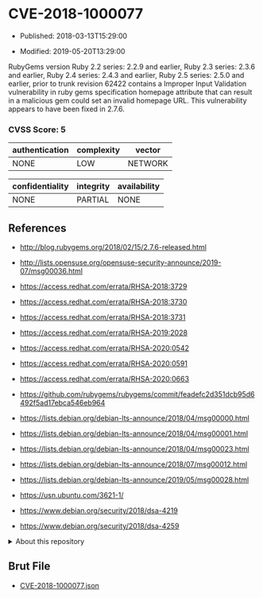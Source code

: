 # CVE-2018-1000077

- Published: 2018-03-13T15:29:00

- Modified: 2019-05-20T13:29:00

RubyGems version Ruby 2.2 series: 2.2.9 and earlier, Ruby 2.3 series: 2.3.6 and earlier, Ruby 2.4 series: 2.4.3 and earlier, Ruby 2.5 series: 2.5.0 and earlier, prior to trunk revision 62422 contains a Improper Input Validation vulnerability in ruby gems specification homepage attribute that can result in a malicious gem could set an invalid homepage URL. This vulnerability appears to have been fixed in 2.7.6.

### CVSS Score: **5**

| authentication | complexity | vector |
| --- | --- | --- |
| NONE | LOW | NETWORK |

| confidentiality | integrity | availability |
| --- | --- | --- |
| NONE | PARTIAL | NONE |

## References

* http://blog.rubygems.org/2018/02/15/2.7.6-released.html

* http://lists.opensuse.org/opensuse-security-announce/2019-07/msg00036.html

* https://access.redhat.com/errata/RHSA-2018:3729

* https://access.redhat.com/errata/RHSA-2018:3730

* https://access.redhat.com/errata/RHSA-2018:3731

* https://access.redhat.com/errata/RHSA-2019:2028

* https://access.redhat.com/errata/RHSA-2020:0542

* https://access.redhat.com/errata/RHSA-2020:0591

* https://access.redhat.com/errata/RHSA-2020:0663

* https://github.com/rubygems/rubygems/commit/feadefc2d351dcb95d6492f5ad17ebca546eb964

* https://lists.debian.org/debian-lts-announce/2018/04/msg00000.html

* https://lists.debian.org/debian-lts-announce/2018/04/msg00001.html

* https://lists.debian.org/debian-lts-announce/2018/04/msg00023.html

* https://lists.debian.org/debian-lts-announce/2018/07/msg00012.html

* https://lists.debian.org/debian-lts-announce/2019/05/msg00028.html

* https://usn.ubuntu.com/3621-1/

* https://www.debian.org/security/2018/dsa-4219

* https://www.debian.org/security/2018/dsa-4259

<details>
<summary>About this repository</summary> 

  This repository is part of the project [Live Hack CVE](https://github.com/Live-Hack-CVE). Main website can be found [www.live-hack.org](https://www.live-hack.org) 
  
  Made by [Sn0wAlice](https://github.com/Sn0wAlice) for the people that care about security and need to have a feed of the latest CVEs. Hope you enjoy it, don't forget to star the repo and follow me on [Twitter](https://twitter.com/Sn0wAlice) and [Github](https://github.com/Sn0wAlice). And that is my [personnal website](https://www.alice-snow.me/)

  - [Home Page](https://github.com/Live-Hack-CVE)
  - [Framework](https://github.com/Live-Hack-CVE/cve-framework)
  - [CVE database](https://github.com/Live-Hack-CVE/full_database)
  - [Changelog](https://github.com/Live-Hack-CVE/Changelog)
</details>

## Brut File

* [CVE-2018-1000077.json](https://raw.githubusercontent.com/Live-Hack-CVE/full_database/main/cves/2018/CVE-2018-1000077.json)

